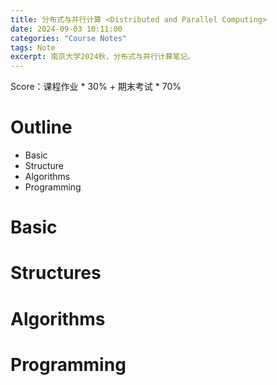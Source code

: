 ```yaml
---
title: 分布式与并行计算 <Distributed and Parallel Computing>
date: 2024-09-03 10:11:00
categories: "Course Notes"
tags: Note
excerpt: 南京大学2024秋，分布式与并行计算笔记。
---
```


Score：课程作业 * 30% + 期末考试 * 70%

# Outline

- Basic
- Structure
- Algorithms
- Programming

# Basic

# Structures

# Algorithms

# Programming